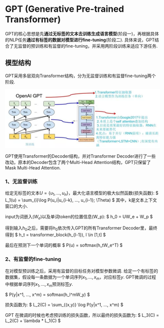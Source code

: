 # GPT (Generative Pre-trained Transformer)

GPT的核心思想是先**通过无标签的文本去训练生成语言模型**(阶段一)，再根据具体的NLP任务**通过有标签的数据对模型进行fine-tuning**(阶段二). 具体来说，GPT结合了无监督的预训练和有监督的fine-tuning，并采用两阶段训练来适应下游任务.

## 模型结构

GPT采用多层双向Transformer结构，分为无监督训练和有监督fine-tuning两个阶段.

<img src="https://github.com/ZhiweiZhang97/NLP/blob/main/image/GPT.png" width="600"/>

GPT使用Transformer的Decoder结构，并对Transformer Decoder进行了一些改动，原本的Decoder包含了两个Multi-Head Attention结构，GPT只保留了Mask Multi-Head Attention.

### 1、无监督训练

给定无标签的文本$U = \lbrace{u_1, ..., u_n \rbrace}$，最大化语言模型的极大似然函数(损失函数):
$
L_1(u) = \sum_{i}\log P(u_i|u_{i-k}, ..., u_{i-1}; \Theta)
$
其中，k是文本上下文窗口的大小.

input为词嵌入($W_e$)以及单词token的位置信息(W_p):
$
h_0 = UW_e + W_p
$

得到输入$h_0$之后，需要将$h_0$依次传入GPT的所有Transformer Decoder里，最终得到
$
h_t = transformer_block(h_{l-1}), l \in [1,t]
$

最后在预测下一个单词的概率
$
P(u) = softmax(h_tW_e^T)
$

### 2、有监督的fine-tuning

在对模型预训练之后，采用有监督的目标任务对模型参数微调. 给定一个有标签的数据集，假设每一条数据为一个单词序列$x_1, ..., x_m$，对应标签$y$. GPT微调的过程中根据单词序列$x_1, ..., x_m$预测标签$y$.

$
P(y|x^1, ..., x^m) = softmax(h_l^mW_y)
$

损失函数为:
$
L_2(C) = \sum_{(x,y)} \log P(y|x^1, ..., x^m)
$

GPT 在微调的时候也考虑预训练的损失函数，所以最终的损失函数为:
$
L_3(C) = L_2(C) + \lambda * L_1(C)
$